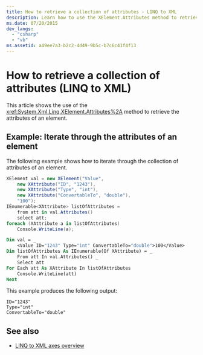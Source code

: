 ```yaml
---
title: How to retrieve a collection of attributes - LINQ to XML
description: Learn how to use the XElement.Attributes method to retrieve the attributes of an element.
ms.date: 07/20/2015
dev_langs:
  - "csharp"
  - "vb"
ms.assetid: a49ee7a3-b2c2-4d49-9b5c-b7c6c41f4f13
---
```


# How to retrieve a collection of attributes (LINQ to XML)

This article shows the use of the <xref:System.Xml.Linq.XElement.Attributes%2A> method to retrieve the attributes of an element.

## Example: Iterate through the attributes of an element

The following example shows how to iterate through the collection of attributes of an element.

```csharp
XElement val = new XElement("Value",
    new XAttribute("ID", "1243"),
    new XAttribute("Type", "int"),
    new XAttribute("ConvertableTo", "double"),
    "100");
IEnumerable<XAttribute> listOfAttributes =
    from att in val.Attributes()
    select att;
foreach (XAttribute a in listOfAttributes)
    Console.WriteLine(a);
```

```vb
Dim val = _
    <Value ID="1243" Type="int" ConvertableTo="double">100</Value>
Dim listOfAttributes As IEnumerable(Of XAttribute) = _
    From att In val.Attributes() _
    Select att
For Each att As XAttribute In listOfAttributes
    Console.WriteLine(att)
Next
```

This example produces the following output:

```output
ID="1243"
Type="int"
ConvertableTo="double"
```

## See also

- [LINQ to XML axes overview](linq-xml-axes-overview.md)
